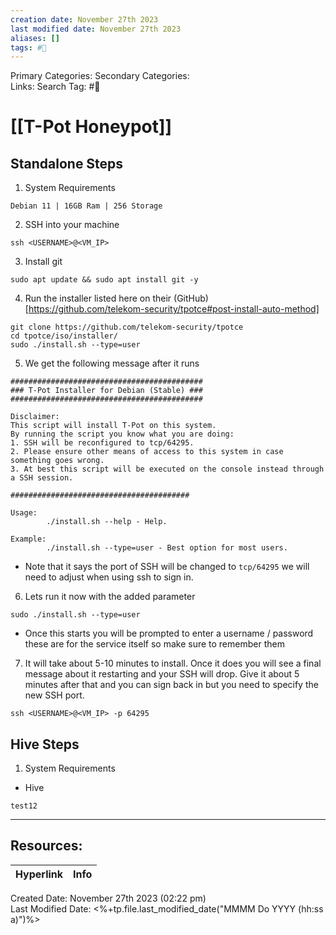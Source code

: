 ```yaml
---
creation date: November 27th 2023
last modified date: November 27th 2023
aliases: []
tags: #📖
---
```


Primary Categories: 
Secondary Categories:  
Links: 
Search Tag: #📖  

# [[T-Pot Honeypot]]  


## Standalone Steps

1) System Requirements
```
Debian 11 | 16GB Ram | 256 Storage
```

2) SSH into your machine
```
ssh <USERNAME>@<VM_IP>
```

3) Install git
```
sudo apt update && sudo apt install git -y
```

4) Run the installer listed here on their (GitHub)[https://github.com/telekom-security/tpotce#post-install-auto-method]
```
git clone https://github.com/telekom-security/tpotce
cd tpotce/iso/installer/
sudo ./install.sh --type=user
```

5) We get the following message after it runs
```
###########################################
### T-Pot Installer for Debian (Stable) ###
###########################################

Disclaimer:
This script will install T-Pot on this system.
By running the script you know what you are doing:
1. SSH will be reconfigured to tcp/64295.
2. Please ensure other means of access to this system in case something goes wrong.
3. At best this script will be executed on the console instead through a SSH session.

########################################

Usage:
        ./install.sh --help - Help.

Example:
        ./install.sh --type=user - Best option for most users.
```
- Note that it says the port of SSH will be changed to `tcp/64295` we will need to adjust when using ssh to sign in.

6) Lets run it now with the added parameter
```
sudo ./install.sh --type=user
```
- Once this starts you will be prompted to enter a username / password these are for the service itself so make sure to remember them

7) It will take about 5-10 minutes to install. Once it does you will see a final message about it restarting and your SSH will drop. Give it about 5 minutes after that and you can sign back in but you need to specify the new SSH port.
```
ssh <USERNAME>@<VM_IP> -p 64295
```


## Hive Steps
1) System Requirements
- Hive
```
test12
```


___

## Resources:

| Hyperlink | Info |
| --------- | ---- |


Created Date: November 27th 2023 (02:22 pm)  
Last Modified Date: <%+tp.file.last_modified_date("MMMM Do YYYY (hh:ss a)")%>
